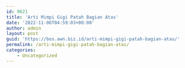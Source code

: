```yaml
---
id: 9621
title: 'Arti Mimpi Gigi Patah Bagian Atas'
date: '2022-11-06T04:59:03+00:00'
author: admin
layout: post
guid: 'https://bos.awn.biz.id/arti-mimpi-gigi-patah-bagian-atas/'
permalink: /arti-mimpi-gigi-patah-bagian-atas/
categories:
    - Uncategorized
---
```


